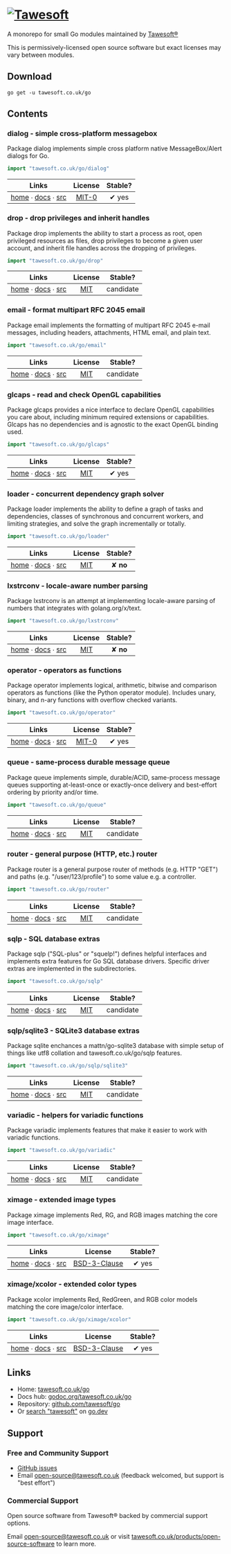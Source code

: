 [![Tawesoft](https://www.tawesoft.co.uk/media/0/logo-240r.png)](https://tawesoft.co.uk/go)
================================================================================

A monorepo for small Go modules maintained by [Tawesoft®](https://www.tawesoft.co.uk/go)

This is permissively-licensed open source software but exact licenses may vary between modules.

Download
--------

    go get -u tawesoft.co.uk/go

Contents
--------


### dialog - simple cross-platform messagebox

Package dialog implements simple cross platform native MessageBox/Alert
dialogs for Go.

```go
import "tawesoft.co.uk/go/dialog"
```

|  Links  | License | Stable? |
|:-------:|:-------:|:-------:|
| [home][home_dialog] ∙ [docs][docs_dialog] ∙ [src][src_dialog] | [MIT-0][copy_dialog] | ✔ yes |

[home_dialog]: https://tawesoft.co.uk/go/dialog
[src_dialog]:  https://github.com/tawesoft/go/tree/master/dialog
[docs_dialog]: https://godoc.org/tawesoft.co.uk/go/dialog
[copy_dialog]: https://github.com/tawesoft/go/tree/master/dialog/LICENSE.txt
### drop - drop privileges and inherit handles

Package drop implements the ability to start a process as root, open
privileged resources as files, drop privileges to become a given user account,
and inherit file handles across the dropping of privileges.

```go
import "tawesoft.co.uk/go/drop"
```

|  Links  | License | Stable? |
|:-------:|:-------:|:-------:|
| [home][home_drop] ∙ [docs][docs_drop] ∙ [src][src_drop] | [MIT][copy_drop] | candidate |

[home_drop]: https://tawesoft.co.uk/go/drop
[src_drop]:  https://github.com/tawesoft/go/tree/master/drop
[docs_drop]: https://godoc.org/tawesoft.co.uk/go/drop
[copy_drop]: https://github.com/tawesoft/go/tree/master/drop/LICENSE.txt
### email - format multipart RFC 2045 email

Package email implements the formatting of multipart RFC 2045 e-mail messages,
including headers, attachments, HTML email, and plain text.

```go
import "tawesoft.co.uk/go/email"
```

|  Links  | License | Stable? |
|:-------:|:-------:|:-------:|
| [home][home_email] ∙ [docs][docs_email] ∙ [src][src_email] | [MIT][copy_email] | candidate |

[home_email]: https://tawesoft.co.uk/go/email
[src_email]:  https://github.com/tawesoft/go/tree/master/email
[docs_email]: https://godoc.org/tawesoft.co.uk/go/email
[copy_email]: https://github.com/tawesoft/go/tree/master/email/LICENSE.txt
### glcaps - read and check OpenGL capabilities

Package glcaps provides a nice interface to declare OpenGL capabilities you
care about, including minimum required extensions or capabilities. Glcaps has
no dependencies and is agnostic to the exact OpenGL binding used.

```go
import "tawesoft.co.uk/go/glcaps"
```

|  Links  | License | Stable? |
|:-------:|:-------:|:-------:|
| [home][home_glcaps] ∙ [docs][docs_glcaps] ∙ [src][src_glcaps] | [MIT][copy_glcaps] | ✔ yes |

[home_glcaps]: https://tawesoft.co.uk/go/glcaps
[src_glcaps]:  https://github.com/tawesoft/go/tree/master/glcaps
[docs_glcaps]: https://godoc.org/tawesoft.co.uk/go/glcaps
[copy_glcaps]: https://github.com/tawesoft/go/tree/master/glcaps/LICENSE.txt
### loader - concurrent dependency graph solver

Package loader implements the ability to define a graph of tasks and
dependencies, classes of synchronous and concurrent workers, and limiting
strategies, and solve the graph incrementally or totally.

```go
import "tawesoft.co.uk/go/loader"
```

|  Links  | License | Stable? |
|:-------:|:-------:|:-------:|
| [home][home_loader] ∙ [docs][docs_loader] ∙ [src][src_loader] | [MIT][copy_loader] | ✘ **no** |

[home_loader]: https://tawesoft.co.uk/go/loader
[src_loader]:  https://github.com/tawesoft/go/tree/master/loader
[docs_loader]: https://godoc.org/tawesoft.co.uk/go/loader
[copy_loader]: https://github.com/tawesoft/go/tree/master/loader/LICENSE.txt
### lxstrconv - locale-aware number parsing

Package lxstrconv is an attempt at implementing locale-aware parsing of
numbers that integrates with golang.org/x/text.

```go
import "tawesoft.co.uk/go/lxstrconv"
```

|  Links  | License | Stable? |
|:-------:|:-------:|:-------:|
| [home][home_lxstrconv] ∙ [docs][docs_lxstrconv] ∙ [src][src_lxstrconv] | [MIT][copy_lxstrconv] | ✘ **no** |

[home_lxstrconv]: https://tawesoft.co.uk/go/lxstrconv
[src_lxstrconv]:  https://github.com/tawesoft/go/tree/master/lxstrconv
[docs_lxstrconv]: https://godoc.org/tawesoft.co.uk/go/lxstrconv
[copy_lxstrconv]: https://github.com/tawesoft/go/tree/master/lxstrconv/LICENSE.txt
### operator - operators as functions

Package operator implements logical, arithmetic, bitwise and comparison
operators as functions (like the Python operator module). Includes unary,
binary, and n-ary functions with overflow checked variants.

```go
import "tawesoft.co.uk/go/operator"
```

|  Links  | License | Stable? |
|:-------:|:-------:|:-------:|
| [home][home_operator] ∙ [docs][docs_operator] ∙ [src][src_operator] | [MIT-0][copy_operator] | ✔ yes |

[home_operator]: https://tawesoft.co.uk/go/operator
[src_operator]:  https://github.com/tawesoft/go/tree/master/operator
[docs_operator]: https://godoc.org/tawesoft.co.uk/go/operator
[copy_operator]: https://github.com/tawesoft/go/tree/master/operator/LICENSE.txt
### queue - same-process durable message queue

Package queue implements simple, durable/ACID, same-process message queues
supporting at-least-once or exactly-once delivery and best-effort ordering
by priority and/or time.

```go
import "tawesoft.co.uk/go/queue"
```

|  Links  | License | Stable? |
|:-------:|:-------:|:-------:|
| [home][home_queue] ∙ [docs][docs_queue] ∙ [src][src_queue] | [MIT][copy_queue] | candidate |

[home_queue]: https://tawesoft.co.uk/go/queue
[src_queue]:  https://github.com/tawesoft/go/tree/master/queue
[docs_queue]: https://godoc.org/tawesoft.co.uk/go/queue
[copy_queue]: https://github.com/tawesoft/go/tree/master/queue/LICENSE.txt
### router - general purpose (HTTP, etc.) router

Package router is a general purpose router of methods (e.g. HTTP "GET") and
paths (e.g. "/user/123/profile") to some value e.g. a controller.

```go
import "tawesoft.co.uk/go/router"
```

|  Links  | License | Stable? |
|:-------:|:-------:|:-------:|
| [home][home_router] ∙ [docs][docs_router] ∙ [src][src_router] | [MIT][copy_router] | candidate |

[home_router]: https://tawesoft.co.uk/go/router
[src_router]:  https://github.com/tawesoft/go/tree/master/router
[docs_router]: https://godoc.org/tawesoft.co.uk/go/router
[copy_router]: https://github.com/tawesoft/go/tree/master/router/LICENSE.txt
### sqlp - SQL database extras

Package sqlp ("SQL-plus" or "squelp!") defines helpful interfaces and
implements extra features for Go SQL database drivers. Specific driver
extras are implemented in the subdirectories.

```go
import "tawesoft.co.uk/go/sqlp"
```

|  Links  | License | Stable? |
|:-------:|:-------:|:-------:|
| [home][home_sqlp] ∙ [docs][docs_sqlp] ∙ [src][src_sqlp] | [MIT][copy_sqlp] | candidate |

[home_sqlp]: https://tawesoft.co.uk/go/sqlp
[src_sqlp]:  https://github.com/tawesoft/go/tree/master/sqlp
[docs_sqlp]: https://godoc.org/tawesoft.co.uk/go/sqlp
[copy_sqlp]: https://github.com/tawesoft/go/tree/master/sqlp/LICENSE.txt
### sqlp/sqlite3 - SQLite3 database extras

Package sqlite enchances a mattn/go-sqlite3 database with simple setup
of things like utf8 collation and tawesoft.co.uk/go/sqlp features.

```go
import "tawesoft.co.uk/go/sqlp/sqlite3"
```

|  Links  | License | Stable? |
|:-------:|:-------:|:-------:|
| [home][home_sqlp/sqlite3] ∙ [docs][docs_sqlp/sqlite3] ∙ [src][src_sqlp/sqlite3] | [MIT][copy_sqlp/sqlite3] | candidate |

[home_sqlp/sqlite3]: https://tawesoft.co.uk/go/sqlp/sqlite3
[src_sqlp/sqlite3]:  https://github.com/tawesoft/go/tree/master/sqlp/sqlite3
[docs_sqlp/sqlite3]: https://godoc.org/tawesoft.co.uk/go/sqlp/sqlite3
[copy_sqlp/sqlite3]: https://github.com/tawesoft/go/tree/master/sqlp/sqlite3/LICENSE.txt
### variadic - helpers for variadic functions

Package variadic implements features that make it easier to work with
variadic functions.

```go
import "tawesoft.co.uk/go/variadic"
```

|  Links  | License | Stable? |
|:-------:|:-------:|:-------:|
| [home][home_variadic] ∙ [docs][docs_variadic] ∙ [src][src_variadic] | [MIT][copy_variadic] | candidate |

[home_variadic]: https://tawesoft.co.uk/go/variadic
[src_variadic]:  https://github.com/tawesoft/go/tree/master/variadic
[docs_variadic]: https://godoc.org/tawesoft.co.uk/go/variadic
[copy_variadic]: https://github.com/tawesoft/go/tree/master/variadic/LICENSE.txt
### ximage - extended image types

Package ximage implements Red, RG, and RGB images matching the core
image interface.

```go
import "tawesoft.co.uk/go/ximage"
```

|  Links  | License | Stable? |
|:-------:|:-------:|:-------:|
| [home][home_ximage] ∙ [docs][docs_ximage] ∙ [src][src_ximage] | [BSD-3-Clause][copy_ximage] | ✔ yes |

[home_ximage]: https://tawesoft.co.uk/go/ximage
[src_ximage]:  https://github.com/tawesoft/go/tree/master/ximage
[docs_ximage]: https://godoc.org/tawesoft.co.uk/go/ximage
[copy_ximage]: https://github.com/tawesoft/go/tree/master/ximage/LICENSE.txt
### ximage/xcolor - extended color types

Package xcolor implements Red, RedGreen, and RGB color models matching the core
image/color interface.

```go
import "tawesoft.co.uk/go/ximage/xcolor"
```

|  Links  | License | Stable? |
|:-------:|:-------:|:-------:|
| [home][home_ximage/xcolor] ∙ [docs][docs_ximage/xcolor] ∙ [src][src_ximage/xcolor] | [BSD-3-Clause][copy_ximage/xcolor] | ✔ yes |

[home_ximage/xcolor]: https://tawesoft.co.uk/go/ximage/xcolor
[src_ximage/xcolor]:  https://github.com/tawesoft/go/tree/master/ximage/xcolor
[docs_ximage/xcolor]: https://godoc.org/tawesoft.co.uk/go/ximage/xcolor
[copy_ximage/xcolor]: https://github.com/tawesoft/go/tree/master/ximage/xcolor/LICENSE.txt

Links
-----

* Home: [tawesoft.co.uk/go](https://tawesoft.co.uk/go)
* Docs hub: [godoc.org/tawesoft.co.uk/go](https://godoc.org/tawesoft.co.uk/go)
* Repository: [github.com/tawesoft/go](https://github.com/tawesoft/go)
* Or [search "tawesoft"](https://pkg.go.dev/search?q=tawesoft) on [go.dev](https://go.dev/)

Support
-------

### Free and Community Support

* [GitHub issues](https://github.com/tawesoft/go/issues)
* Email open-source@tawesoft.co.uk (feedback welcomed, but support is "best
 effort")

### Commercial Support

Open source software from Tawesoft® backed by commercial support options.

Email open-source@tawesoft.co.uk or visit [tawesoft.co.uk/products/open-source-software](https://www.tawesoft.co.uk/products/open-source-software)
to learn more.
